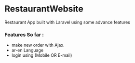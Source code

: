 # RestaurantWebsite
Restaurant App built with Laravel using some advance features

### Features So far :
- make new order with Ajax.
- ar-en Language
- login using (Mobile OR E-mail)
